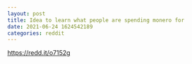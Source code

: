 ```yaml
--- 
layout: post 
title: Idea to learn what people are spending monero for 
date: 2021-06-24 1624542189 
categories: reddit 
--- 
```

https://redd.it/o7152g
